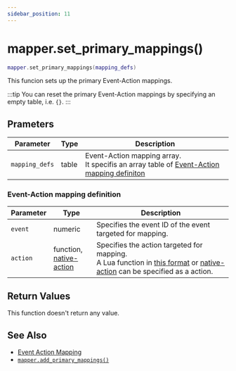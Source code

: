 ```yaml
---
sidebar_position: 11
---
```


# mapper.set_primary_mappings()
```lua
mapper.set_primary_mappings(mapping_defs)
```
This funcion sets up the primary Event-Action mappings.

:::tip
You can reset the primary Event-Action mappings by specifying an empty table, i.e. `{}`.
:::

## Prameters
|Parameter|Type|Description|
|-|-|-|
|`mapping_defs`|table|Event-Action mapping array.<br/>It specifis an array table of [Event-Action mapping definiton](#event-action-mapping-definition)

### Event-Action mapping definition
|Parameter|Type|Description|
|-|-|-|
|`event`|numeric|Specifies the event ID of the event targeted for mapping.
|`action`|function,<br/>[native-action](/guide/event-action-mapping#action)|Specifies the action targeted for mapping.<br/>A Lua function in [this format](/libs/mapper/ACTION) or [native-action](/guide/event-action-mapping#action) can be specified as a action.


## Return Values
This function doesn't return any value.

## See Also
- [Event Action Mapping](/guide/event-action-mapping)
- [`mapper.add_primary_mappings()`](/libs/mapper/mapper_add_primary_mappings)

